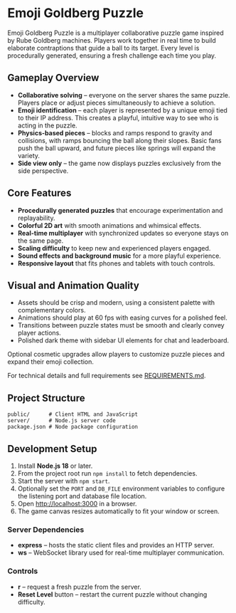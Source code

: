 # Emoji Goldberg Puzzle

Emoji Goldberg Puzzle is a multiplayer collaborative puzzle game inspired by Rube Goldberg machines. Players work together in real time to build elaborate contraptions that guide a ball to its target. Every level is procedurally generated, ensuring a fresh challenge each time you play.

## Gameplay Overview
- **Collaborative solving** – everyone on the server shares the same puzzle. Players place or adjust pieces simultaneously to achieve a solution.
- **Emoji identification** – each player is represented by a unique emoji tied to their IP address. This creates a playful, intuitive way to see who is acting in the puzzle.
- **Physics-based pieces** – blocks and ramps respond to gravity and collisions, with ramps bouncing the ball along their slopes. Basic fans push the ball upward, and future pieces like springs will expand the variety.
- **Side view only** – the game now displays puzzles exclusively from the side perspective.

## Core Features
- **Procedurally generated puzzles** that encourage experimentation and replayability.
- **Colorful 2D art** with smooth animations and whimsical effects.
- **Real-time multiplayer** with synchronized updates so everyone stays on the same page.
- **Scaling difficulty** to keep new and experienced players engaged.
- **Sound effects and background music** for a more playful experience.
- **Responsive layout** that fits phones and tablets with touch controls.

## Visual and Animation Quality
- Assets should be crisp and modern, using a consistent palette with complementary colors.
- Animations should play at 60 fps with easing curves for a polished feel.
- Transitions between puzzle states must be smooth and clearly convey player actions.
- Polished dark theme with sidebar UI elements for chat and leaderboard.

Optional cosmetic upgrades allow players to customize puzzle pieces and expand their emoji collection.

For technical details and full requirements see [REQUIREMENTS.md](REQUIREMENTS.md).

## Project Structure
```
public/      # Client HTML and JavaScript
server/      # Node.js server code
package.json # Node package configuration
```

## Development Setup
1. Install **Node.js 18** or later.
2. From the project root run `npm install` to fetch dependencies.
3. Start the server with `npm start`.
4. Optionally set the `PORT` and `DB_FILE` environment variables to
   configure the listening port and database file location.
5. Open [http://localhost:3000](http://localhost:3000) in a browser.
6. The game canvas resizes automatically to fit your window or screen.

### Server Dependencies
- **express** – hosts the static client files and provides an HTTP server.
- **ws** – WebSocket library used for real-time multiplayer communication.

### Controls
- **r** – request a fresh puzzle from the server.
- **Reset Level** button – restart the current puzzle without changing difficulty.
